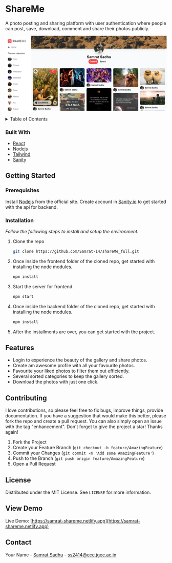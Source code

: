 # ShareMe

A photo posting and sharing platform with user authentication where people can post, save, download, comment and share their photos publicly.

![ShareMe_screenshot](preview.png)

<!-- TABLE OF CONTENTS -->
<details>
  <summary>Table of Contents</summary>
  <ol>
    <li>
      <a href="#about-the-project">About The Project</a>
      <ul>
        <li><a href="#built-with">Built With</a></li>
      </ul>
    </li>
    <li>
      <a href="#getting-started">Getting Started</a>
      <ul>
        <li><a href="#prerequisites">Prerequisites</a></li>
        <li><a href="#installation">Installation</a></li>
      </ul>
    </li>
    <li><a href="#features">Features</a></li>
    <li><a href="#contributing">Contributing</a></li>
    <li><a href="#license">License</a></li>
    <li><a href="#view-demo">View Demo</a></li>
    <li><a href="#contact">Contact</a></li>
  </ol>
</details>

### Built With

* [React](https://reactjs.org/)
* [Nodejs](https://nodejs.org/en/)
* [Tailwind](https://tailwindcss.com/)
* [Sanity](https://www.sanity.io/)

## Getting Started

### Prerequisites

Install [Nodejs](https://nodejs.org/en/) from the official site.
Create account in [Sanity.io](https://www.sanity.io/) to get started with the api for backend.

### Installation

_Follow the following steps to install and setup the environment._

1. Clone the repo
   ```sh
   git clone https://github.com/Samrat-14/shareMe_full.git
   ```
2. Once inside the frontend folder of the cloned repo, get started with installing the node modules.
   ```sh
   npm install
   ```
3. Start the server for frontend.
   ```sh
   npm start
   ```
3. Once inside the backend folder of the cloned repo, get started with installing the node modules.
   ```sh
   npm install
   ```
4. After the installments are over, you can get started with the project.

## Features

* Login to experience the beauty of the gallery and share photos.
* Create am awesome profile with all your favourite photos.
* Favourite your liked photos to filter them out efficiently.
* Several sorted categories to keep the gallery sorted.
* Download the photos with just one click.

## Contributing

I love contributions, so please feel free to fix bugs, improve things, provide documentation.
If you have a suggestion that would make this better, please fork the repo and create a pull request. You can also simply open an issue with the tag "enhancement".
Don't forget to give the project a star! Thanks again!

1. Fork the Project
2. Create your Feature Branch (`git checkout -b feature/AmazingFeature`)
3. Commit your Changes (`git commit -m 'Add some AmazingFeature'`)
4. Push to the Branch (`git push origin feature/AmazingFeature`)
5. Open a Pull Request

<!-- LICENSE -->
## License

Distributed under the MIT License. See `LICENSE` for more information.

## View Demo

Live Demo: [https://samrat-shareme.netlify.app](https://samrat-shareme.netlify.app)

## Contact

Your Name - [Samrat Sadhu](https://samrat-14.github.io/my-portfolio/) - ss2414@ece.jgec.ac.in

